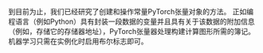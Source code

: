 到目前为止，我们已经研究了创建和操作常量PyTorch张量对象的方法。 正如编程语言（例如Python）具有封装一段数据的变量并且具有关于该数据的附加信息（例如，存储它的存储器地址），PyTorch张量器处理构建计算图形所需的簿记。 机器学习只需在实例化时启用布尔标志即可。
